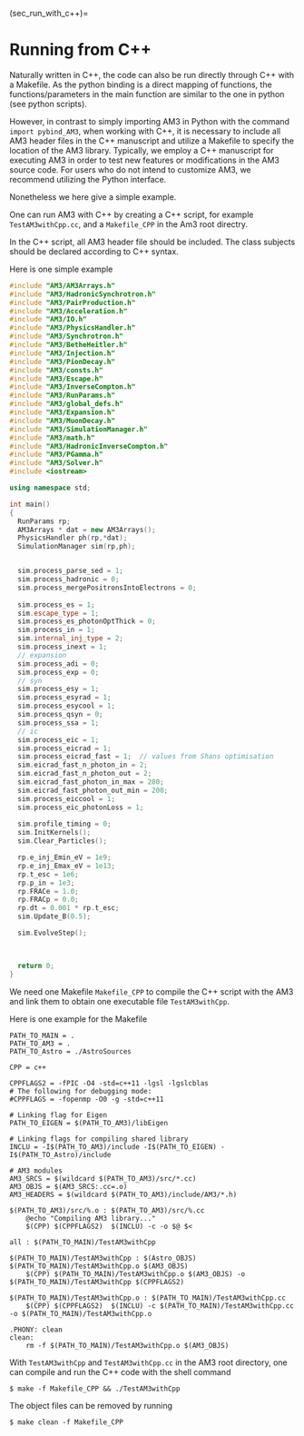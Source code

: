 (sec_run_with_c++)=
# Running from C++

Naturally written in C++, the code can also be run directly through C++ with a Makefile.
As the python binding is a direct mapping of functions, the functions/parameters in the main function are similar to the one in python (see python scripts). 

However, in contrast to simply importing AM3 in Python with the command ```import pybind_AM3```, when working with C++, it is necessary to include all AM3 header files in the C++ manuscript and utilize a Makefile to specify the location of the AM3 library. Typically, we employ a C++ manuscript for executing AM3 in order to test new features or modifications in the AM3 source code. For users who do not intend to customize AM3, we recommend utilizing the Python interface.

Nonetheless we here give a simple example.

One can run AM3 with C++ by creating a C++ script, for example ```TestAM3withCpp.cc```, and a ```Makefile_CPP``` in the Am3 root directry. 

In the C++ script, all AM3 header file should be included. The class subjects should be declared according to C++ syntax. 

Here is one simple example
```cpp
#include "AM3/AM3Arrays.h"
#include "AM3/HadronicSynchrotron.h"
#include "AM3/PairProduction.h"    
#include "AM3/Acceleration.h"
#include "AM3/IO.h"
#include "AM3/PhysicsHandler.h"
#include "AM3/Synchrotron.h"
#include "AM3/BetheHeitler.h"        
#include "AM3/Injection.h"
#include "AM3/PionDecay.h"
#include "AM3/consts.h"
#include "AM3/Escape.h"
#include "AM3/InverseCompton.h"
#include "AM3/RunParams.h"
#include "AM3/global_defs.h"
#include "AM3/Expansion.h"
#include "AM3/MuonDecay.h"
#include "AM3/SimulationManager.h"
#include "AM3/math.h"
#include "AM3/HadronicInverseCompton.h"
#include "AM3/PGamma.h"
#include "AM3/Solver.h"
#include <iostream>

using namespace std;

int main()
{
  RunParams rp;
  AM3Arrays * dat = new AM3Arrays();
  PhysicsHandler ph(rp,*dat);
  SimulationManager sim(rp,ph);


  sim.process_parse_sed = 1;
  sim.process_hadronic = 0;
  sim.process_mergePositronsIntoElectrons = 0;
  
  sim.process_es = 1;
  sim.escape_type = 1;
  sim.process_es_photonOptThick = 0;
  sim.process_in = 1;
  sim.internal_inj_type = 2;
  sim.process_inext = 1;
  // expansion
  sim.process_adi = 0;
  sim.process_exp = 0;
  // syn
  sim.process_esy = 1;
  sim.process_esyrad = 1;
  sim.process_esycool = 1;
  sim.process_qsyn = 0;
  sim.process_ssa = 1;
  // ic
  sim.process_eic = 1;
  sim.process_eicrad = 1;
  sim.process_eicrad_fast = 1;  // values from Shans optimisation
  sim.eicrad_fast_n_photon_in = 2;
  sim.eicrad_fast_n_photon_out = 2;
  sim.eicrad_fast_photon_in_max = 280;
  sim.eicrad_fast_photon_out_min = 200;
  sim.process_eiccool = 1;
  sim.process_eic_photonLoss = 1;
  
  sim.profile_timing = 0;
  sim.InitKernels();
  sim.Clear_Particles();

  rp.e_inj_Emin_eV = 1e9;
  rp.e_inj_Emax_eV = 1e13;
  rp.t_esc = 1e6;
  rp.p_in = 1e3;
  rp.FRACe = 1.0;
  rp.FRACp = 0.0;
  rp.dt = 0.001 * rp.t_esc;
  sim.Update_B(0.5);

  sim.EvolveStep();

  

  return 0;
}
```
We need one Makefile ```Makefile_CPP``` to compile the C++ script with the AM3 and link them to obtain one executable file ```TestAM3withCpp```. 

Here is one example for the Makefile

```make
PATH_TO_MAIN = .
PATH_TO_AM3 = .
PATH_TO_Astro = ./AstroSources

CPP = c++

CPPFLAGS2 = -fPIC -O4 -std=c++11 -lgsl -lgslcblas
# The following for debugging mode:
#CPPFLAGS = -fopenmp -O0 -g -std=c++11 

# Linking flag for Eigen
PATH_TO_EIGEN = $(PATH_TO_AM3)/libEigen

# Linking flags for compiling shared library
INCLU = -I$(PATH_TO_AM3)/include -I$(PATH_TO_EIGEN) -I$(PATH_TO_Astro)/include 

# AM3 modules
AM3_SRCS = $(wildcard $(PATH_TO_AM3)/src/*.cc)
AM3_OBJS = $(AM3_SRCS:.cc=.o)
AM3_HEADERS = $(wildcard $(PATH_TO_AM3)/include/AM3/*.h)

$(PATH_TO_AM3)/src/%.o : $(PATH_TO_AM3)/src/%.cc
	@echo "Compiling AM3 library..."
	$(CPP) $(CPPFLAGS2)  $(INCLU) -c -o $@ $<

all : $(PATH_TO_MAIN)/TestAM3withCpp

$(PATH_TO_MAIN)/TestAM3withCpp : $(Astro_OBJS)  $(PATH_TO_MAIN)/TestAM3withCpp.o $(AM3_OBJS) 
	$(CPP) $(PATH_TO_MAIN)/TestAM3withCpp.o $(AM3_OBJS) -o $(PATH_TO_MAIN)/TestAM3withCpp $(CPPFLAGS2)

$(PATH_TO_MAIN)/TestAM3withCpp.o : $(PATH_TO_MAIN)/TestAM3withCpp.cc
	$(CPP) $(CPPFLAGS2)  $(INCLU) -c $(PATH_TO_MAIN)/TestAM3withCpp.cc -o $(PATH_TO_MAIN)/TestAM3withCpp.o

.PHONY: clean
clean:
	rm -f $(PATH_TO_MAIN)/TestAM3withCpp.o $(AM3_OBJS) 

```

With ```TestAM3withCpp``` and ```TestAM3withCpp.cc``` in the AM3 root directory, one can compile and run the C++ code with the shell command
```
$ make -f Makefile_CPP && ./TestAM3withCpp
```
The object files can be removed by running
```
$ make clean -f Makefile_CPP
```
